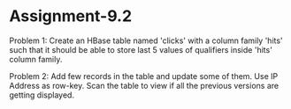 # Assignment-9.2

Problem 1:
Create an HBase table named 'clicks' with a column family 'hits' such that it should be able to
store last 5 values of qualifiers inside 'hits' column family.

Problem 2:
Add few records in the table and update some of them. Use IP Address as row-key. Scan the
table to view if all the previous versions are getting displayed.
